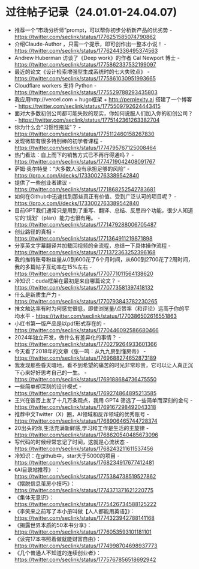 # 过往帖子记录（24.01.01-24.04.07)
 - 推荐一个“市场分析师”prompt，可以帮你初步分析新产品的优劣势 - https://twitter.com/seclink/status/1776251585074790862
 - 介绍Claude-Author ，只需一个提示，即可创作出一整本小说！ - https://twitter.com/seclink/status/1776244336495374563
 - Andrew Huberman 访谈了《Deep work》的作者 Cal Newport 博士 - https://twitter.com/seclink/status/1775862337532199097
 - 最近的论文《设计检索增强型生成系统时的七大失败点》 - https://twitter.com/seclink/status/1775861030951993665
 - Cloudflare workers 支持 Python - https://twitter.com/seclink/status/1775529788293435803
 - 我应用http://vercel.com + hugo框架 + http://perplexity.ai 搭建了一个博客 - https://twitter.com/seclink/status/1775509792624443415
 - 面对大多数初创公司都可能失败的现实，你如何说服人们加入你的初创公司？ - https://twitter.com/seclink/status/1775142361263382704
 - 你为什么会“习惯性拖延”？ - https://twitter.com/seclink/status/1775112460158267830
 - 发现微软有很多特别棒的初学者课程 - https://twitter.com/seclink/status/1774795767125008464
 - 热门看法：自上而下的销售方式已不再行得通吗？ - https://twitter.com/seclink/status/1774719042408091767
 - 萨姆·奥尔特曼：“大多数人没有承担足够的风险” - https://pro.x.com/i/decks/1733002763389542840
 - 提供了一些创业者建议 - https://twitter.com/seclink/status/1771868252542783681
 - 如何在Github中迅速找到那些真正有价值、受到广泛认可的项目呢？ - https://pro.x.com/i/decks/1733002763389542840
 - 目前GPT我们通常只是用到了重写、翻译、总结、反思四个功能，很少人知道它的‘规划’（plan）能力也很有用。  - https://twitter.com/seclink/status/1771479288006705487
 - 创业路径的真相 - https://twitter.com/seclink/status/1771364911219871898
 - 分享英文字幕翻译并加载回视频的全流程，总结一下具体操作流程 - https://twitter.com/seclink/status/1771372363252396168
 - 我的推特账号粉丝量从0到600花了6个月时间，从600到2700花了2周时间，我的多篇帖子互动率在15%左右 - https://twitter.com/seclink/status/1770771011564138620
 - 冷知识：cuda框架在最初是来自哪篇论文？ - https://twitter.com/seclink/status/1770773581397418132
 - 什么是新质生产力 - https://twitter.com/seclink/status/1770793843782230265
 - 推文触达率有时为何感觉很低，即使浏览量/点赞率（和评论）远高于你的平均水平 - https://twitter.com/seclink/status/1770386502616551863
 - 小红书第一版产品是以pdf形式存在的 - https://twitter.com/seclink/status/1770446092586680466
 - 2024年独立开发，做什么有差异化的事情？ - https://twitter.com/seclink/status/1770279264933601366
 - 今天看了2018年的文章《张一鸣：从九九房到懂房帝》 - https://twitter.com/seclink/status/1769688274652873189
 - 我发现那些昏天暗地，看不到希望的痛苦的时光非常珍贵，它可以让人真正沉下心来好好思考自己的一生。 - https://twitter.com/seclink/status/1769188684736475550
 - 一些简单却深刻的设计模式 - https://twitter.com/seclink/status/1769274864895213585
 - 王兴在饭否上发了十几万条观点，我用 GPT4 筛选了一些简单而深刻的金句 - https://twitter.com/seclink/status/1769167298492043318
 - 推荐中文Twitter（X）圈，AI领域和反诈领域的优秀账号 - https://twitter.com/seclink/status/1768906465744728374
 - 20出头的你,生活充满新鲜感,学习和工作是生活的主旋律 - https://twitter.com/seclink/status/1768620540485673096
 - 写代码的时候经常忘记了时间，这就是心流状态 - https://twitter.com/seclink/status/1768243211611537456
 - 冷知识：在github中，star大于5000的项目 - https://twitter.com/seclink/status/1768234917677412481
 - 《AI目录站推荐》 ： https://twitter.com/seclink/status/1775384738519527862
 - 《摆脱信息茧房小技巧》：https://twitter.com/seclink/status/1774371371621220775
 - 《集体无意识》：https://twitter.com/seclink/status/1775426734588125222
 - 《李笑来之前写了本小册叫做【人人都能用英语】》： https://twitter.com/seclink/status/1774323942788141168
 - 《揭露世界本质的50本书分享》：https://twitter.com/seclink/status/1776053593101181101
 - 《读完17本书照着做就能财富自由》： https://twitter.com/seclink/status/1774998704698937773
 - 《几个普通人不知道的连续创业者》：https://twitter.com/seclink/status/1775767856518692942

